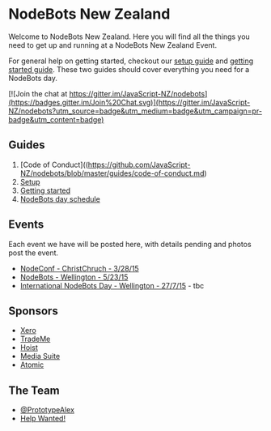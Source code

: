 NodeBots New Zealand
=======

Welcome to NodeBots New Zealand. Here you will find all the things you need to get up and running at a NodeBots New Zealand Event.

For general help on getting started, checkout our [setup guide](https://github.com/JavaScript-NZ/nodebots/blob/master/guides/setup.md) and [getting started guide](https://github.com/JavaScript-NZ/nodebots/blob/master/guides/getting-started.md#getting-started). These two guides should cover everything you need for a NodeBots day.

[![Join the chat at https://gitter.im/JavaScript-NZ/nodebots](https://badges.gitter.im/Join%20Chat.svg)](https://gitter.im/JavaScript-NZ/nodebots?utm_source=badge&utm_medium=badge&utm_campaign=pr-badge&utm_content=badge)


## Guides
1. [Code of Conduct]((https://github.com/JavaScript-NZ/nodebots/blob/master/guides/code-of-conduct.md)
2. [Setup](https://github.com/JavaScript-NZ/nodebots/blob/master/guides/setup.md)
3. [Getting started](https://github.com/JavaScript-NZ/nodebots/blob/master/guides/getting-started.md#getting-started)
4. [NodeBots day schedule](https://github.com/JavaScript-NZ/nodebots/blob/master/guides/nodebots-day-schedule.md)


## Events
Each event we have will be posted here, with details pending and photos post the event.
* [NodeConf - ChristChruch - 3/28/15](https://github.com/JavaScript-NZ/nodebots/blob/master/events/nodeconf-chch-2015.md)
* [NodeBots - Wellington - 5/23/15](https://github.com/JavaScript-NZ/nodebots/blob/master/events/nodebots-wlg-2015.md)
* [International NodeBots Day - Wellington - 27/7/15]() - tbc

## Sponsors
* [Xero](www.xero.co.nz)
* [TradeMe](www.trademe.co.nz)
* [Hoist](www.hoistapps.com)
* [Media Suite](www.mediasuite.co.nz)
* [Atomic](www.atomic.io)

## The Team

- [@PrototypeAlex]()
- [Help Wanted!](mailto:darth.gibson@gmail.com)
